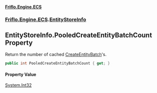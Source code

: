 #### [Friflo.Engine.ECS](index.md 'index')
### [Friflo.Engine.ECS](Friflo.Engine.ECS.md 'Friflo.Engine.ECS').[EntityStoreInfo](EntityStoreInfo.md 'Friflo.Engine.ECS.EntityStoreInfo')

## EntityStoreInfo.PooledCreateEntityBatchCount Property

Return the number of cached [CreateEntityBatch](CreateEntityBatch.md 'Friflo.Engine.ECS.CreateEntityBatch')'s.

```csharp
public int PooledCreateEntityBatchCount { get; }
```

#### Property Value
[System.Int32](https://docs.microsoft.com/en-us/dotnet/api/System.Int32 'System.Int32')